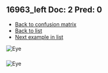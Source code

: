 ## 16963_left Doc: 2 Pred: 0
- [Back to confusion matrix](https://github.com/juliandewit/kaggle_retinopathy/blob/master/matrix.md)
- [Back to list](https://github.com/juliandewit/kaggle_retinopathy/blob/master/lists/20/list.md)
- [Next example in list](https://github.com/juliandewit/kaggle_retinopathy/blob/master/lists/20/17/17068_left.md)

![Eye](https://retinopaty.blob.core.windows.net/size1024/16963_left_2.jpeg)

### 

![Eye]()
